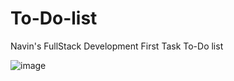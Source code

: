 # To-Do-list
Navin's FullStack Development First Task To-Do list

![image](https://github.com/user-attachments/assets/ba1c8f39-7763-46dc-a654-c5086a88ea34)


